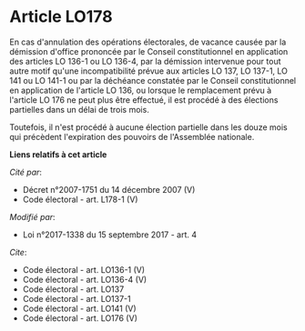 # Article LO178

En cas d'annulation des opérations électorales, de vacance causée par la démission d'office prononcée par le Conseil
constitutionnel en application des articles LO 136-1 ou LO 136-4, par la démission intervenue pour tout autre motif qu'une
incompatibilité prévue aux articles LO 137, LO 137-1, LO 141 ou LO 141-1 ou par la déchéance constatée par le Conseil
constitutionnel en application de l'article LO 136, ou lorsque le remplacement prévu à l'article LO 176 ne peut plus être
effectué, il est procédé à des élections partielles dans un délai de trois mois. 

Toutefois, il n'est procédé à aucune élection partielle dans les douze mois qui précèdent l'expiration des pouvoirs de
l'Assemblée nationale.

**Liens relatifs à cet article**

_Cité par_:

  - Décret n°2007-1751 du 14 décembre 2007 (V)
  - Code électoral - art. L178-1 (V)

_Modifié par_:

  - Loi n°2017-1338 du 15 septembre 2017 - art. 4

_Cite_:

  - Code électoral - art. LO136-1 (V)
  - Code électoral - art. LO136-4 (V)
  - Code électoral - art. LO137
  - Code électoral - art. LO137-1
  - Code électoral - art. LO141 (V)
  - Code électoral - art. LO176 (V)
